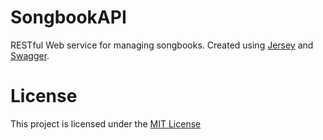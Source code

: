 SongbookAPI
===========

RESTful Web service for managing songbooks. Created using [Jersey](https://jersey.java.net/) and [Swagger](http://swagger.io/).

License
===========

This project is licensed under the [MIT License](http://opensource.org/licenses/MIT)


